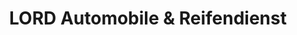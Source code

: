 ---
title: "LORD Automobile & Reifendienst"
url: /stuttgart/lord-automobile-und-reifendienst/
shop: Reifen
---